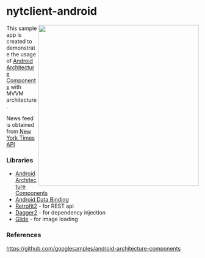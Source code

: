 # nytclient-android
<img align="right" src="/screenshots/nyt_ss.png" height="420"/>

This sample app is created to demonstrate the usage of [Android Architecture Components](https://developer.android.com/topic/libraries/architecture/guide.html) with MVVM architecture.

News feed is obtained from [New York Times API](https://developer.nytimes.com/)

### Libraries
* [Android Architecture Components](https://developer.android.com/topic/libraries/architecture/guide.html)
* [Android Data Binding](https://developer.android.com/topic/libraries/data-binding/index.html)
* [Retrofit2](http://square.github.io/retrofit/) - for REST api
* [Dagger2](https://google.github.io/dagger/) - for dependency injection
* [Glide](https://github.com/bumptech/glide) - for image loading

### References
https://github.com/googlesamples/android-architecture-components
